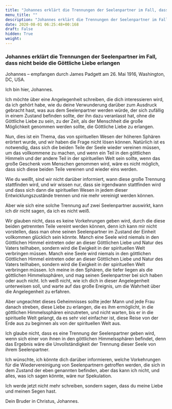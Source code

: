 ```yaml
---
title: "Johannes erklärt die Trennungen der Seelenpartner im Fall, dass nicht beide die Göttliche Liebe erlangen"
menu_title: ""
description: "Johannes erklärt die Trennungen der Seelenpartner im Fall, dass nicht beide die Göttliche Liebe erlangen"
date: 2020-08-01 06:25:48+00:168
draft: False
hidden: True
weight:
---
```

### Johannes erklärt die Trennungen der Seelenpartner im Fall, dass nicht beide die Göttliche Liebe erlangen

Johannes – empfangen durch James Padgett am 26. Mai 1916, Washington, DC, USA.

Ich bin hier, Johannes.

Ich möchte über eine Angelegenheit schreiben, die dich interessieren wird, da ich gehört habe, wie du deine Verwunderung darüber zum Ausdruck gebracht hast, was aus dem Seelenpartner werden würde, der sich zufällig in einem Zustand befinden sollte, der ihn dazu veranlasst hat, ohne die Göttliche Liebe zu sein, zu der Zeit, als der Menschheit die große Möglichkeit genommen werden sollte, die Göttliche Liebe zu erlangen.

Nun, dies ist ein Thema, das von spirituellen Wesen der höheren Sphären erörtert wurde, und wir haben die Frage nicht lösen können. Natürlich ist es notwendig, dass sich die beiden Teile der Seele wieder vereinen müssen, um das vollkommene zu machen, und wenn ein Teil in den göttlichen Himmeln und der andere Teil in der spirituellen Welt sein sollte, wenn das große Geschenk vom Menschen genommen wird, wäre es nicht möglich, dass sich diese beiden Teile vereinen und wieder eins werden.

Wie du weißt, sind wir nicht darüber informiert, wann diese große Trennung stattfinden wird, und wir wissen nur, dass sie irgendwann stattfinden wird und dass sich dann die spirituellen Wesen in jedem dieser Entwicklungszustände trennen und nie mehr vereinigt werden können.

Aber wie sich eine solche Trennung auf zwei Seelenpartner auswirkt, kann ich dir nicht sagen, da ich es nicht weiß.

Wir glauben nicht, dass es keine Vorkehrungen geben wird, durch die diese beiden getrennten Teile vereint werden können, denn ich kann mir nicht vorstellen, dass man ohne seinen Seelenpartner im Zustand der Einheit vollkommen glücklich sein könnte. Manch eine Seele wird niemals in den Göttlichen Himmel eintreten oder an dieser Göttlichen Liebe und Natur des Vaters teilhaben, sondern wird die Ewigkeit in der spirituellen Welt verbringen müssen. Manch eine Seele wird niemals in den göttlichen Göttlichen Himmel eintreten oder an dieser Göttlichen Liebe und Natur des Vaters teilhaben, sondern wird die Ewigkeit in der spirituellen Welt verbringen müssen.  Ich meine in den Sphären, die tiefer liegen als die göttlichen Himmelssphären, und mag seinen Seelenpartner bei sich haben oder auch nicht. Ich weiß nicht, wie ich dich in dieser Angelegenheit unterweisen soll, und warte auf das große Ereignis, um die Wahrheit über die Angelegenheit zu erfahren.

Aber ungeachtet dieses Geheimnisses sollte jeder Mann und jede Frau danach streben, diese Liebe zu erlangen, die es ihm ermöglicht, in die göttlichen Himmelssphären einzutreten, und nicht warten, bis er in die spirituelle Welt gelangt, da es sehr viel einfacher ist, diese Reise von der Erde aus zu beginnen als von der spirituellen Welt aus.

Ich glaube nicht, dass es eine Trennung der Seelenpartner geben wird, wenn sich einer von ihnen in den göttlichen Himmelssphären befindet, denn das Ergebnis wäre die Unvollständigkeit der Trennung dieser Seele von ihrem Seelenpartner.

Ich wünschte, ich könnte dich darüber informieren, welche Vorkehrungen für die Wiedervereinigung von Seelenpartnern getroffen werden, die sich in dem Zustand der eben genannten befinden, aber das kann ich nicht, und alles, was ich sagen könnte, wäre nur Spekulation.

Ich werde jetzt nicht mehr schreiben, sondern sagen, dass du meine Liebe und meinen Segen hast.

Dein Bruder in Christus, Johannes.
